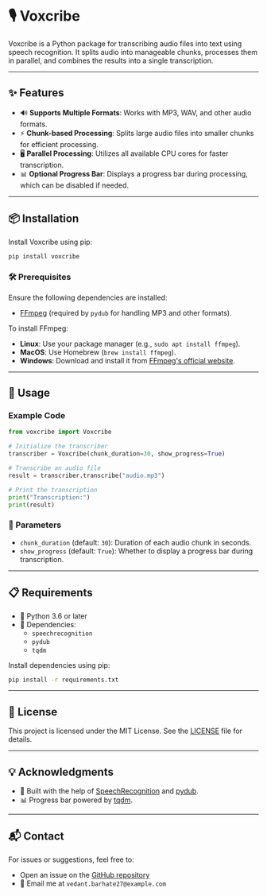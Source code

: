 
# 🎙️ Voxcribe

Voxcribe is a Python package for transcribing audio files into text using speech recognition. It splits audio into manageable chunks, processes them in parallel, and combines the results into a single transcription.

---

## ✨ Features

- 🔊 **Supports Multiple Formats**: Works with MP3, WAV, and other audio formats.
- ⚡ **Chunk-based Processing**: Splits large audio files into smaller chunks for efficient processing.
- 🖥️ **Parallel Processing**: Utilizes all available CPU cores for faster transcription.
- 📊 **Optional Progress Bar**: Displays a progress bar during processing, which can be disabled if needed.

---

## 📦 Installation

Install Voxcribe using pip:

```bash
pip install voxcribe
```

### 🛠️ Prerequisites

Ensure the following dependencies are installed:
- [FFmpeg](https://ffmpeg.org/) (required by `pydub` for handling MP3 and other formats).

To install FFmpeg:
- **Linux**: Use your package manager (e.g., `sudo apt install ffmpeg`).
- **MacOS**: Use Homebrew (`brew install ffmpeg`).
- **Windows**: Download and install it from [FFmpeg's official website](https://ffmpeg.org/download.html).

---

## 🚀 Usage

### Example Code

```python
from voxcribe import Voxcribe

# Initialize the transcriber
transcriber = Voxcribe(chunk_duration=30, show_progress=True)

# Transcribe an audio file
result = transcriber.transcribe("audio.mp3")

# Print the transcription
print("Transcription:")
print(result)
```

### 🔧 Parameters
- `chunk_duration` (default: `30`): Duration of each audio chunk in seconds.
- `show_progress` (default: `True`): Whether to display a progress bar during transcription.

---

## 📋 Requirements

- 🐍 Python 3.6 or later
- 📜 Dependencies:
  - `speechrecognition`
  - `pydub`
  - `tqdm`

Install dependencies using pip:
```bash
pip install -r requirements.txt
```

---

## 📜 License

This project is licensed under the MIT License. See the [LICENSE](LICENSE) file for details.

---

## 💡 Acknowledgments

- 🔧 Built with the help of [SpeechRecognition](https://pypi.org/project/SpeechRecognition/) and [pydub](https://pypi.org/project/pydub/).
- 📊 Progress bar powered by [tqdm](https://pypi.org/project/tqdm/).

---

## 📬 Contact

For issues or suggestions, feel free to:
- Open an issue on the [GitHub repository](https://github.com/VedantBarhate/voxcribe)
- 📧 Email me at `vedant.barhate27@example.com`
